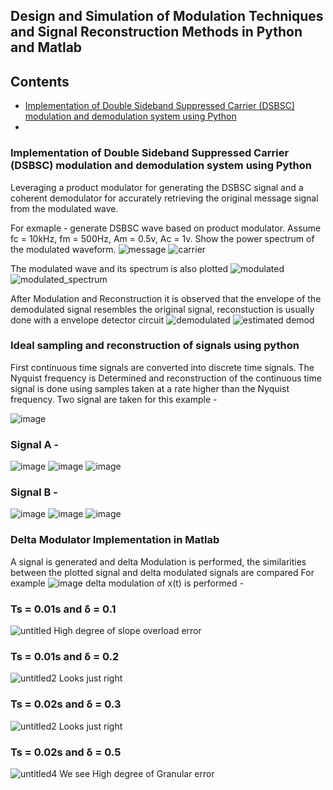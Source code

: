## Design and Simulation of Modulation Techniques and Signal Reconstruction Methods in Python and Matlab

## Contents 
- [Implementation of Double Sideband Suppressed Carrier (DSBSC) modulation and demodulation system using Python](#implementation_of_double_sideband_suppressed_carrier_(DSBSC)_modulation_and_demodulation_system_using_python)
- 

### Implementation of Double Sideband Suppressed Carrier (DSBSC) modulation and demodulation system using Python
Leveraging a product modulator for generating the DSBSC signal and a coherent demodulator for accurately retrieving the original message signal from the modulated wave.

For exmaple - generate DSBSC wave based on product modulator. Assume fc = 10kHz, fm = 500Hz, Am = 0.5v, Ac = 1v. Show the power spectrum of the modulated waveform.
![message](https://github.com/user-attachments/assets/ce72d8d7-2eb8-493d-b8b6-bbc710cee911)
![carrier](https://github.com/user-attachments/assets/474ba050-e0dd-4ff5-a5e0-83d270982cad)

The modulated wave and its spectrum is also plotted
![modulated](https://github.com/user-attachments/assets/5a48c6aa-8656-4a86-85b3-126f9dba654b)
![modulated_spectrum](https://github.com/user-attachments/assets/6a5bf865-4928-4104-8ff7-20359509d6b8)

After Modulation and Reconstruction it is observed that the envelope of the demodulated signal resembles the original signal, reconstuction is usually done with a envelope detector circuit
![demodulated](https://github.com/user-attachments/assets/8d2860a6-4aaf-4ee3-8e15-a36b86ae89f9)
![estimated demod](https://github.com/user-attachments/assets/7e47f564-f7c2-4aa8-aea2-f05b431773c3)


### Ideal sampling and reconstruction of signals using python
First continuous time signals are converted into discrete time signals. The Nyquist frequency is Determined and reconstruction of the continuous time signal is done using samples taken at a rate higher than the Nyquist frequency. 
Two signal are taken for this example - 

![image](https://github.com/user-attachments/assets/607e1d1f-9b1b-4514-8f83-6656a2b9ef81)

### Signal A - 
![image](https://github.com/user-attachments/assets/97469d53-7464-40c8-9ea1-a43089dd00a0)
![image](https://github.com/user-attachments/assets/d2ca4610-711d-44a3-8416-7c8a71a03280)
![image](https://github.com/user-attachments/assets/a325af44-0dd9-4fb2-8704-def50c4f1338)

### Signal B - 

![image](https://github.com/user-attachments/assets/ed0fdab8-241c-4671-ab37-8925585dfabd)
![image](https://github.com/user-attachments/assets/3a2e1c62-4351-42f9-b2f3-c783afd0dd65)
![image](https://github.com/user-attachments/assets/434c928b-08a6-4d06-8533-dee46c655ea3)


### Delta Modulator Implementation in Matlab
A signal is generated and delta Modulation is performed, the similarities between the plotted signal and delta modulated signals are compared
For example
![image](https://github.com/user-attachments/assets/3fe8d976-2caa-4cd6-8a71-2fbaba471e65)
delta modulation of x(t) is performed - 
### Ts = 0.01s and δ = 0.1
![untitled](https://github.com/user-attachments/assets/7bd433a8-40d1-4979-a7b6-4c522aef7a9a)
High degree of slope overload error

### Ts = 0.01s and δ = 0.2
![untitled2](https://github.com/user-attachments/assets/737af64a-122f-455d-926d-8f7645eceaec)
Looks just right

### Ts = 0.02s and δ = 0.3
![untitled2](https://github.com/user-attachments/assets/67cd527d-8de9-4ccf-9a04-8aad1b1e1d51)
Looks just right

### Ts = 0.02s and δ = 0.5
![untitled4](https://github.com/user-attachments/assets/af90781d-962e-4cba-b588-198d3f4ef12d)
We see High degree of Granular error

